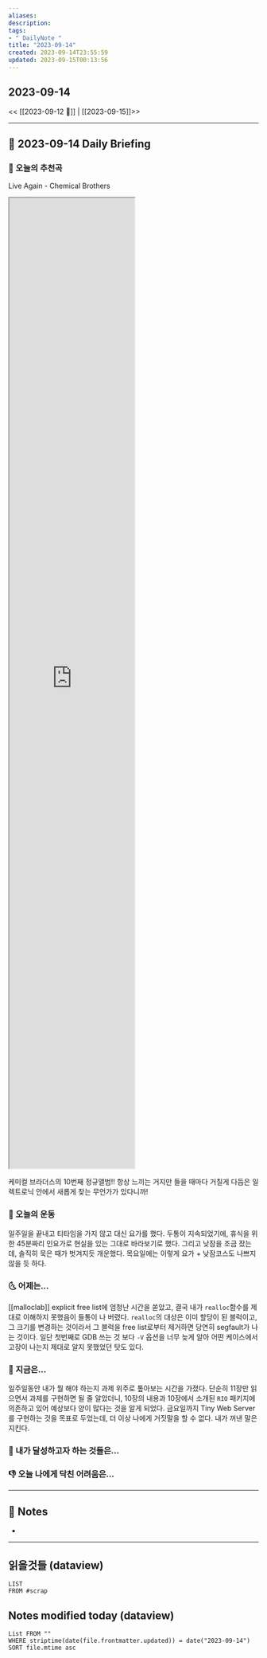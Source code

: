 ```yaml
---
aliases: 
description:
tags:
- " DailyNote "
title: "2023-09-14"
created: 2023-09-14T23:55:59
updated: 2023-09-15T00:13:56
---
```


## 2023-09-14

<< [[2023-09-12 🤯]] | [[2023-09-15]]>>

---

## 📅 2023-09-14 Daily Briefing

### 🎵 오늘의 추천곡

Live Again - Chemical Brothers

<iframe title="The Chemical Brothers - Live Again ft. Halo Maud" src="https://www.youtube.com/embed/pqU4g5iJk2Y?feature=oembed" height="113" width="200" allowfullscreen="" allow="fullscreen" style="aspect-ratio: 1.76991 / 1; width: 50%; height: 50%;"></iframe>

케미컬 브라더스의 10번째 정규앨범!! 항상 느끼는 거지만 들을 때마다 거칠게 다듬은 일렉트로닉 안에서 새롭게 찾는 무언가가 있다니까!

### 🏃 오늘의 운동

일주일을 끝내고 티타임을 가지 않고 대신 요가를 했다. 두통이 지속되었기에, 휴식을 위한 45분짜리 인요가로 현실을 있는 그대로 바라보기로 했다. 그리고 낮잠을 조금 잤는데, 솔직히 묵은 때가 벗겨지듯 개운했다. 목요일에는 이렇게 요가 + 낮잠코스도 나쁘지 않을 듯 하다.

### 🌜 어제는...

[[malloclab]] explicit free list에 엄청난 시간을 쏟았고, 결국 내가 `realloc`함수를 제대로 이해하지 못했음이 들통이 나 버렸다. `realloc`의 대상은 이미 할당이 된 블럭이고, 그 크기를 변경하는 것이라서 그 블럭을 free list로부터 제거하면 당연히 segfault가 나는 것이다. 일단 첫번째로 GDB 쓰는 것 보다 `-V` 옵션을 너무 늦게 알아 어떤 케이스에서 고장이 나는지 제대로 알지 못했었던 탓도 있다. 

### 🙌 지금은...

일주일동안 내가 뭘 해야 하는지 과제 위주로 톺아보는 시간을 가졌다. 단순히 11장만 읽으면서 과제를 구현하면 될 줄 알았더니, 10장의 내용과 10장에서 소개된 `RIO` 패키지에 의존하고 있어 예상보다 양이 많다는 것을 알게 되었다. 금요일까지 Tiny Web Server를 구현하는 것을 목표로 두었는데, 더 이상 나에게 거짓말을 할 수 없다. 내가 꺼낸 말은 지킨다.

### 🚀 내가 달성하고자 하는 것들은...

### 👎 오늘 나에게 닥친 어려움은...

---

## 📝 Notes

- 

---

## 읽을것들 (dataview)

```dataview
LIST
FROM #scrap
```

## Notes modified today (dataview)

```dataview
List FROM "" 
WHERE striptime(date(file.frontmatter.updated)) = date("2023-09-14") 
SORT file.mtime asc
```
